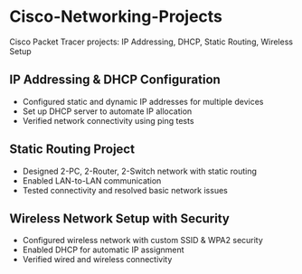 # Cisco-Networking-Projects
Cisco Packet Tracer projects: IP Addressing, DHCP, Static Routing, Wireless Setup

## IP Addressing & DHCP Configuration
- Configured static and dynamic IP addresses for multiple devices
- Set up DHCP server to automate IP allocation
- Verified network connectivity using ping tests

## Static Routing Project
- Designed 2-PC, 2-Router, 2-Switch network with static routing
- Enabled LAN-to-LAN communication
- Tested connectivity and resolved basic network issues

## Wireless Network Setup with Security
- Configured wireless network with custom SSID & WPA2 security
- Enabled DHCP for automatic IP assignment
- Verified wired and wireless connectivity

